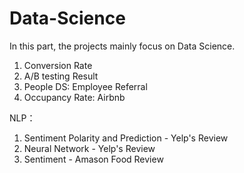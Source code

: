 # Data-Science

In this part, the projects mainly focus on Data Science.

1. Conversion Rate
2. A/B testing Result
3. People DS: Employee Referral
4. Occupancy Rate: Airbnb

NLP：
1. Sentiment Polarity and Prediction - Yelp's Review 
2. Neural Network - Yelp's Review 
3. Sentiment - Amason Food Review
